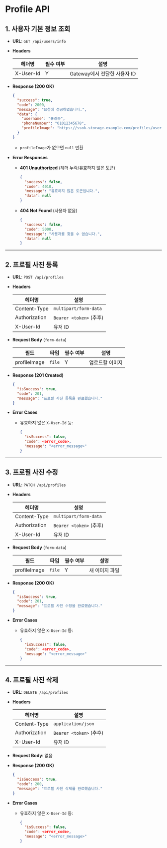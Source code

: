 # Profile API

## 1. 사용자 기본 정보 조회

- **URL**: `GET /api/users/info`  
- **Headers**

  | 헤더명      | 필수 여부 | 설명                                |
  | ----------- | --------- | ----------------------------------- |
  | X-User-Id   | Y         | Gateway에서 전달한 사용자 ID        |

- **Response (200 OK)**  
  ```json
  {
    "success": true,
    "code": 2000,
    "message": "요청에 성공하였습니다.",
    "data": {
      "username": "홍길동",
      "phoneNumber": "01012345678",
      "profileImage": "https://ssok-storage.example.com/profiles/user123.jpg"
    }
  }
  ```
  - `profileImage`가 없으면 `null` 반환

- **Error Responses**  
  - **401 Unauthorized** (헤더 누락/유효하지 않은 토큰)  
    ```json
    {
      "success": false,
      "code": 4010,
      "message": "유효하지 않은 토큰입니다.",
      "data": null
    }
    ```
  - **404 Not Found** (사용자 없음)  
    ```json
    {
      "success": false,
      "code": 5000,
      "message": "사용자를 찾을 수 없습니다.",
      "data": null
    }
    ```

---

## 2. 프로필 사진 등록

- **URL**: `POST /api/profiles`  
- **Headers**

  | 헤더명         | 설명                    |
  | -------------- | ----------------------- |
  | Content-Type   | `multipart/form-data`   |
  | Authorization  | `Bearer <token>` (추후) |
  | X-User-Id      | 유저 ID                 |

- **Request Body** (`form-data`)

  | 필드         | 타입       | 필수 여부 | 설명             |
  | ------------ | ---------- | --------- | ---------------- |
  | profileImage | `file`     | Y         | 업로드할 이미지  |

- **Response (201 Created)**  
  ```json
  {
    "isSuccess": true,
    "code": 201,
    "message": "프로필 사진 등록을 완료했습니다."
  }
  ```

- **Error Cases**  
  - 유효하지 않은 `X-User-Id` 등:  
    ```json
    {
      "isSuccess": false,
      "code": <error_code>,
      "message": "<error_message>"
    }
    ```

---

## 3. 프로필 사진 수정

- **URL**: `PATCH /api/profiles`  
- **Headers**

  | 헤더명         | 설명                    |
  | -------------- | ----------------------- |
  | Content-Type   | `multipart/form-data`   |
  | Authorization  | `Bearer <token>` (추후) |
  | X-User-Id      | 유저 ID                 |

- **Request Body** (`form-data`)

  | 필드         | 타입       | 필수 여부 | 설명             |
  | ------------ | ---------- | --------- | ---------------- |
  | profileImage | `file`     | Y         | 새 이미지 파일   |

- **Response (200 OK)**  
  ```json
  {
    "isSuccess": true,
    "code": 201,
    "message": "프로필 사진 수정을 완료했습니다."
  }
  ```

- **Error Cases**  
  - 유효하지 않은 `X-User-Id` 등:  
    ```json
    {
      "isSuccess": false,
      "code": <error_code>,
      "message": "<error_message>"
    }
    ```

---

## 4. 프로필 사진 삭제

- **URL**: `DELETE /api/profiles`  
- **Headers**

  | 헤더명         | 설명                    |
  | -------------- | ----------------------- |
  | Content-Type   | `application/json`      |
  | Authorization  | `Bearer <token>` (추후) |
  | X-User-Id      | 유저 ID                 |

- **Request Body**: 없음

- **Response (200 OK)**  
  ```json
  {
    "isSuccess": true,
    "code": 200,
    "message": "프로필 사진 삭제를 완료했습니다."
  }
  ```

- **Error Cases**  
  - 유효하지 않은 `X-User-Id` 등:  
    ```json
    {
      "isSuccess": false,
      "code": <error_code>,
      "message": "<error_message>"
    }
    ```
